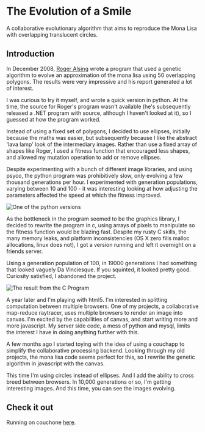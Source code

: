 The Evolution of a Smile
========================

A collaborative evolutionary algorithm that aims to reproduce the Mona Lisa with overlapping translucent circles.



Introduction
------------

In December 2008, [Roger Alsing](http://rogeralsing.com/2008/12/07/genetic-programming-evolution-of-mona-lisa/) wrote a program that used a genetic algorithm to evolve an approximation of the mona lisa using 50 overlapping polygons. The results were very impressive and his report generated a lot of interest.

I was curious to try it myself, and wrote a quick version in python. At the time, the source for Roger's program wasn't available (he's subsequently released a .NET program with source, although I haven't looked at it), so I guessed at how the program worked.

Instead of using a fixed set of polygons, I decided to use ellipses, initially because the maths was easier, but subsequently because I like the abstract 'lava lamp' look of the intermediary images. Rather than use a fixed array of shapes like Roger, I used a fitness function that encouraged less shapes, and allowed my mutation operation to add or remove ellipses.

Despite experimenting with a bunch of different image libraries, and using psyco, the python program was prohibitively slow, only evolving a few thousand generations per hour. I experimented with generation populations, varying between 10 and 100 - it was interesting looking at how adjusting the parameters affected the speed at which the fitness improved.

![One of the python versions](http://github.com/peterbraden/genetic-lisa/raw/master/old-versions/mutation-64225.jpg)


As the bottleneck in the program seemed to be the graphics library, I decided to rewrite the program in c, using arrays of pixels to manipulate so the fitness function would be blazing fast. Despite my rusty C skills, the many memory leaks, and platform inconsistencies (OS X zero fills malloc allocations, linux does not), I got a version running and left it overnight on a friends server.

Using a generation population of 100, in 19000 generations I had something that looked vaguely Da Vinciesque. If you squinted, it looked pretty good. Curiosity satisfied, I abandoned the project.

![The result from the C Program](http://github.com/peterbraden/genetic-lisa/raw/master/old-versions/19690.png)

A year later and I'm playing with html5. I'm interested in splitting computation between multiple browsers. One of my projects, a collaborative map-reduce raytracer, uses multiple browsers to render an image into canvas. I'm excited by the capabilities of canvas, and start writing more and more javascript. My server side code, a mess of python and mysql, limits the interest I have in doing anything further with this.

A few months ago I started toying with the idea of using a couchapp to simplify the collaborative processing backend. Looking through my old projects, the mona lisa code seems perfect for this, so I rewrite the genetic algorithm in javascript with the canvas.

This time I'm using circles instead of ellipses. And I add the ability to cross breed between browsers. In 10,000 generations or so, I'm getting interesting images. And this time, you can see the images evolving. 


Check it out
------------

Running on couchone <a href = "http://peterbraden.couchone.com/lisa/_design/lisa/index.html">here</a>.




